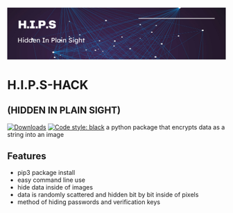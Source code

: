 ![banner](https://github.com/Skumbl/hips-hack/blob/main/Screenshot%202023-02-04%20at%2020-19-31%20Modern%20Minimal%20Technology%20Background%20Banner.png)
# H.I.P.S-HACK
## (HIDDEN IN PLAIN SIGHT)
[![Downloads](https://github.com/Skumbl/hips-hack)](https://github.com/Skumbl/hips-hack)
[![Code style: black](https://img.shields.io/badge/code%20style-black-000000.svg)](https://github.com/python/black)
a python package that encrypts data as a string into an image

## Features
* pip3 package install
* easy command line use
* hide data inside of images
* data is randomly scattered and hidden bit by bit inside of pixels
* method of hiding passwords and verification keys
